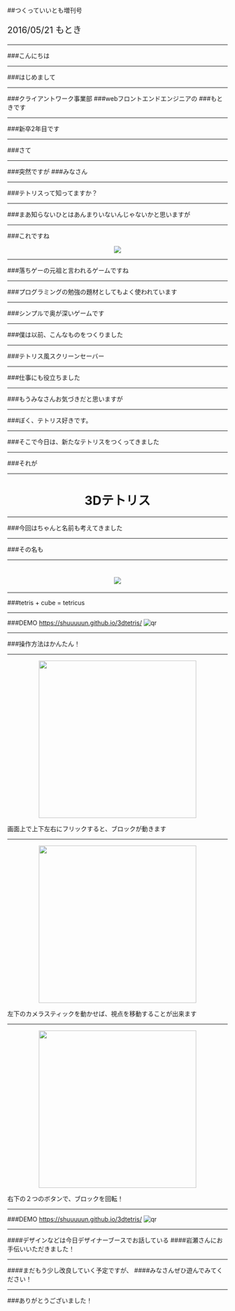 ##つくっていいとも増刊号

<p style="font-size: 20px;">
  2016/05/21 もとき
</p>

---

###こんにちは

---

###はじめまして

---

###クライアントワーク事業部
###webフロントエンドエンジニアの
###もときです

---

###新卒2年目です
<!-- 去年の新卒です -->

---

###さて

---

###突然ですが
###みなさん

---

###テトリスって知ってますか？

---

###まあ知らないひとはあんまりいないんじゃないかと思いますが

---

###これですね
<!-- （ロゴ貼る） -->
<p style="text-align: center;"><img src="http://images.pocketgamer.co.uk/artwork/na-yxhpd/tetris-logo.jpg"></p>

---

###落ちゲーの元祖と言われるゲームですね

---

<!-- プログラムの世界では、しばしば -->
<!-- 基本の構造が比較的シンプルなことから、 -->
###プログラミングの勉強の題材としてもよく使われています

---

###シンプルで奥が深いゲームです

---

###僕は以前、こんなものをつくりました

---
<!--  ※スクリーンセーバーを実行する  -->
<!-- 
僕は数年前にプログラミングを独学ではじめたのですが
勉強としてテトリスを自分でゼロから作ってみようとしました
#その時は雰囲気だけ良いところまでいったものの、設計がダメすぎて、
ゼロから自分で作るのは1度挫折したんですが
テトリスのプログラムはググればいくらでも出てくるので
既存のコードを元にして、こんなものを作りました
 -->
###テトリス風スクリーンセーバー

<!-- 
スクリーンセーバーなので、pcをしばらく触らずに放置しておいたら起動するんですが
こいつの面白いところは、スクリーンセーバーなのに、操作できるところですね
一列揃えたらちゃんと消えるんですが、
横に長いのでなかなか揃いません

こういう感じのスクリーンセーバーをいくつか作っていて、入社したころに発表したら、あだ名がセイバーになりかけました。あぶなかった。
 -->

<!-- <a href="http://shuuuuun.github.io/TetrisSaver/" target="_blank">http://shuuuuun.github.io/TetrisSaver/</a> -->

---

<!-- ###仕事にもいかされました -->
###仕事にも役立ちました
<!-- これがきっかけで、 -->
<!-- たまたま -->
<!-- 仕事でテトリス風のゲームを作る案件が来たときに、僕に声がかかったりもしました -->
<!-- 仕事でもテトリス風のゲームを作る案件が来て、とても良かったなあと思っています -->

---

###もうみなさんお気づきだと思いますが

---

###ぼく、テトリス好きです。

---

###そこで今日は、新たなテトリスをつくってきました

---

###それが

---

<h1 style="text-align: center;">
  3Dテトリス
</h1>
<!-- 以前社内のいいともでこの名前で発表したんですが
今回はちゃんと名前も考えてきました -->

---

###今回はちゃんと名前も考えてきました

---

###その名も

---

<h1 style="text-align: center;">
  <img src="./img/logo_block.svg">
</h1>
<!-- <p style="text-align: right;"><small>テトリクス</small></p> -->

---

###tetris + cube = tetricus

<!-- --- -->

<!-- ###さらに -->
<!-- ###テトリクスは、 -->
<!-- ###ローマ帝国から独立した、ガリア帝国の皇帝の名前らしいです -->

---

###DEMO
<a href="https://shuuuuun.github.io/3dtetris/" target="_blank">https://shuuuuun.github.io/3dtetris/</a>
<img src="./img/qr.png" alt="qr">

---

<!-- howto -->
###操作方法はかんたん！

---

<p style="text-align: center;"><img src="./img/screen/how1.png" width="360"></p>
画面上で上下左右にフリックすると、ブロックが動きます

---

<p style="text-align: center;"><img src="./img/screen/how2.png" width="360"></p>
左下のカメラスティックを動かせば、視点を移動することが出来ます

---

<p style="text-align: center;"><img src="./img/screen/how3.png" width="360"></p>
右下の２つのボタンで、ブロックを回転！

---

###DEMO
<a href="https://shuuuuun.github.io/3dtetris/" target="_blank">https://shuuuuun.github.io/3dtetris/</a>
<img src="./img/qr.png" alt="qr">
<!-- ちなみに、まだいくら消してもレベルは上がりません -->

---

####デザインなどは今日デザイナーブースでお話している
####岩瀬さんにお手伝いいただきました！

---

####まだもう少し改良していく予定ですが、
####みなさんぜひ遊んでみてください！

---

###ありがとうございました！

